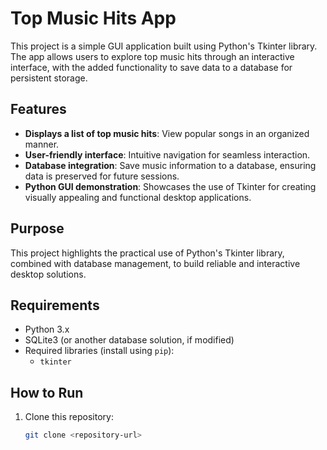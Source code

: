 # Top Music Hits App

This project is a simple GUI application built using Python's Tkinter library. The app allows users to explore top music hits through an interactive interface, with the added functionality to save data to a database for persistent storage.

## Features
- **Displays a list of top music hits**: View popular songs in an organized manner.
- **User-friendly interface**: Intuitive navigation for seamless interaction.
- **Database integration**: Save music information to a database, ensuring data is preserved for future sessions.
- **Python GUI demonstration**: Showcases the use of Tkinter for creating visually appealing and functional desktop applications.

## Purpose
This project highlights the practical use of Python's Tkinter library, combined with database management, to build reliable and interactive desktop solutions.

## Requirements
- Python 3.x
- SQLite3 (or another database solution, if modified)
- Required libraries (install using `pip`):
  - `tkinter`

## How to Run
1. Clone this repository:
   ```bash
   git clone <repository-url>
